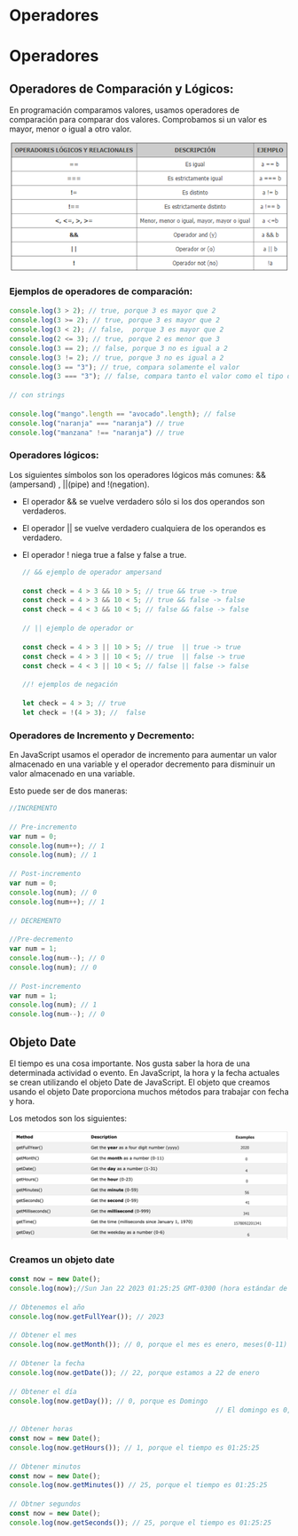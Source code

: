# Operadores

# Operadores

## Operadores de Comparación y Lógicos:

En programación comparamos valores, usamos operadores de comparación para comparar dos valores. Comprobamos si un valor es mayor, menor o igual a otro valor.

![operadores-logicos-javascrippt.png](img/operadores-logicos-javascrippt.png)

### Ejemplos de operadores de comparación:

```jsx
console.log(3 > 2); // true, porque 3 es mayor que 2
console.log(3 >= 2); // true, porque 3 es mayor que 2
console.log(3 < 2); // false,  porque 3 es mayor que 2
console.log(2 <= 3); // true, porque 2 es menor que 3
console.log(3 == 2); // false, porque 3 no es igual a 2
console.log(3 != 2); // true, porque 3 no es igual a 2
console.log(3 == "3"); // true, compara solamente el valor
console.log(3 === "3"); // false, compara tanto el valor como el tipo de dato

// con strings

console.log("mango".length == "avocado".length); // false
console.log("naranja" === "naranja") // true
console.log("manzana" !== "naranja") // true
```

### Operadores lógicos:

Los siguientes símbolos son los operadores lógicos más comunes: &&(ampersand) , ||(pipe) and !(negation). 

- El operador && se vuelve verdadero sólo si los dos operandos son verdaderos.
- El operador || se vuelve verdadero cualquiera de los operandos es verdadero.
- El operador ! niega true a false y false a true.
    
    ```jsx
    // && ejemplo de operador ampersand
    
    const check = 4 > 3 && 10 > 5; // true && true -> true
    const check = 4 > 3 && 10 < 5; // true && false -> false
    const check = 4 < 3 && 10 < 5; // false && false -> false
    
    // || ejemplo de operador or
    
    const check = 4 > 3 || 10 > 5; // true  || true -> true
    const check = 4 > 3 || 10 < 5; // true  || false -> true
    const check = 4 < 3 || 10 < 5; // false || false -> false
    
    //! ejemplos de negación
    
    let check = 4 > 3; // true
    let check = !(4 > 3); //  false
    ```
    

### **Operadores de Incremento y Decremento:**

En JavaScript usamos el operador de incremento para aumentar un valor almacenado en una variable y  el operador decremento para disminuir un valor almacenado en una variable.

Esto puede ser de dos maneras:

```jsx
//INCREMENTO

// Pre-incremento
var num = 0;
console.log(num++); // 1
console.log(num); // 1

// Post-incremento
var num = 0;
console.log(num); // 0
console.log(num++); // 1

// DECREMENTO

//Pre-decremento
var num = 1;
console.log(num--); // 0
console.log(num); // 0

// Post-incremento
var num = 1;
console.log(num); // 1
console.log(num--); // 0
```

## Objeto Date

El tiempo es una cosa importante. Nos gusta saber la hora de una determinada actividad o evento. En JavaScript, la hora y la fecha actuales se crean utilizando el objeto Date de JavaScript. El objeto que creamos usando el objeto Date proporciona muchos métodos para trabajar con fecha y hora. 

Los metodos son los siguientes:

![date_time_object.png](img/date_time_object.png)

### Creamos un objeto date

```jsx
const now = new Date();
console.log(now);//Sun Jan 22 2023 01:25:25 GMT-0300 (hora estándar de Argentina)

// Obtenemos el año
console.log(now.getFullYear()); // 2023

// Obtener el mes
console.log(now.getMonth()); // 0, porque el mes es enero, meses(0-11)

// Obtener la fecha
console.log(now.getDate()); // 22, porque estamos a 22 de enero

// Obtener el día 
console.log(now.getDay()); // 0, porque es Domingo
													// El domingo es 0, el lunes es 1 y el sábado es 6

// Obtener horas
const now = new Date();
console.log(now.getHours()); // 1, porque el tiempo es 01:25:25

// Obtener minutos
const now = new Date();
console.log(now.getMinutes()) // 25, porque el tiempo es 01:25:25

// Obtner segundos
const now = new Date();
console.log(now.getSeconds()); // 25, porque el tiempo es 01:25:25
```